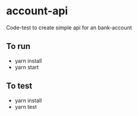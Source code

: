 # account-api
Code-test to create simple api for an bank-account
## To run
- yarn install
- yarn start
## To test
- yarn install
- yarn test

